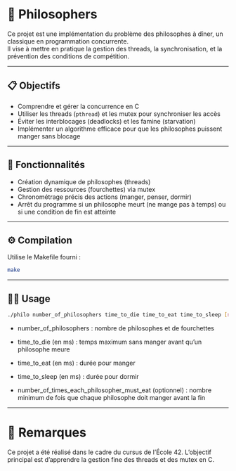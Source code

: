 # 🧠 Philosophers

Ce projet est une implémentation du problème des philosophes à dîner, un classique en programmation concurrente.  
Il vise à mettre en pratique la gestion des threads, la synchronisation, et la prévention des conditions de compétition.

---

## 📋 Objectifs

- Comprendre et gérer la concurrence en C  
- Utiliser les threads (`pthread`) et les mutex pour synchroniser les accès  
- Éviter les interblocages (deadlocks) et les famine (starvation)  
- Implémenter un algorithme efficace pour que les philosophes puissent manger sans blocage  

---

## 🚀 Fonctionnalités

- Création dynamique de philosophes (threads)  
- Gestion des ressources (fourchettes) via mutex  
- Chronométrage précis des actions (manger, penser, dormir)  
- Arrêt du programme si un philosophe meurt (ne mange pas à temps) ou si une condition de fin est atteinte  

---

## ⚙️ Compilation

Utilise le Makefile fourni : 

```bash
make
```

---

## 🏃‍♂️ Usage
```bash
./philo number_of_philosophers time_to_die time_to_eat time_to_sleep [number_of_times_each_philosopher_must_eat]
```
- number_of_philosophers : nombre de philosophes et de fourchettes

- time_to_die (en ms) : temps maximum sans manger avant qu’un philosophe meure

- time_to_eat (en ms) : durée pour manger

- time_to_sleep (en ms) : durée pour dormir

- number_of_times_each_philosopher_must_eat (optionnel) : nombre minimum de fois que chaque philosophe doit manger avant la fin

---

# 📌 Remarques
Ce projet a été réalisé dans le cadre du cursus de l’École 42.
L’objectif principal est d’apprendre la gestion fine des threads et des mutex en C.
